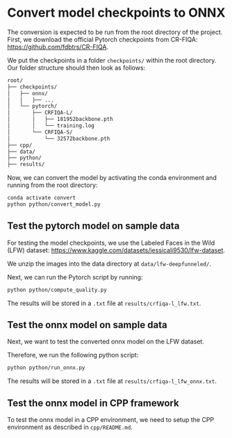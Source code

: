 # Convert model checkpoints to ONNX

The conversion is expected to be run from the root directory of the project.
First, we download the official Pytorch checkpoints from CR-FIQA: <https://github.com/fdbtrs/CR-FIQA>.

We put the checkpoints in a folder `checkpoints/` within the root directory.
Our folder structure should then look as follows:

```md
root/
├── checkpoints/
│   ├── onnx/
│   │   ├── ...
│   └── pytorch/
│       ├── CRFIQA-L/
│       │   ├── 181952backbone.pth
│       │   └── training.log
│       └── CRFIQA-S/
│           └── 32572backbone.pth
├── cpp/
├── data/
├── python/
├── results/
```

Now, we can convert the model by activating the conda environment and running from the root directory:

```bash
conda activate convert
python python/convert_model.py
```

## Test the pytorch model on sample data

For testing the model checkpoints, we use the Labeled Faces in the Wild (LFW) dataset: <https://www.kaggle.com/datasets/jessicali9530/lfw-dataset>.

We unzip the images into the data directory at `data/lfw-deepfunneled/`.

Next, we can run the Pytorch script by running:

```bash
python python/compute_quality.py
```

The results will be stored in a `.txt` file at `results/crfiqa-l_lfw.txt`.

## Test the onnx model on sample data

Next, we want to test the converted onnx model on the LFW dataset.

Therefore, we run the following python script:

```bash
python python/run_onnx.py
```

The results will be stored in a `.txt` file at `results/crfiqa-l_lfw_onnx.txt`.

## Test the onnx model in CPP framework

To test the onnx model in a CPP environment, we need to setup the CPP environment as described in `cpp/README.md`.
